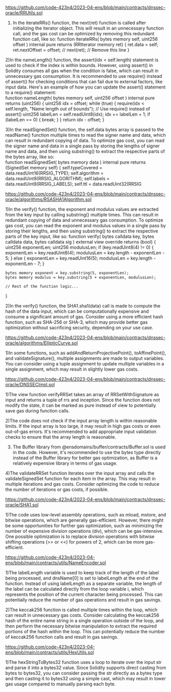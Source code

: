 https://github.com/code-423n4/2023-04-ens/blob/main/contracts/dnssec-oracle/RRUtils.sol

1) In the iterateRRs() function, the next(ret) function is called after initializing the iterator object. This will result in an unnecessary function call, and the gas cost can be optimized by removing this redundant function call, like so:  function iterateRRs(
    bytes memory self,
    uint256 offset
  ) internal pure returns (RRIterator memory ret) {
    ret.data = self;
    ret.nextOffset = offset;
    // next(ret); // Remove this line
}

2)In the nameLength() function, the assert(idx < self.length) statement is used to check if the index is within bounds. However, using assert() in Solidity consumes all gas when the condition is false, which can result in unnecessary gas consumption. It is recommended to use require() instead of assert() for checking conditions that can fail due to external factors, like input data. Here's an example of how you can update the assert() statement to a require() statement:  
function nameLength(
    bytes memory self,
    uint256 offset
) internal pure returns (uint256) {
    uint256 idx = offset;
    while (true) {
        require(idx < self.length, "Name length out of bounds"); // Use require() instead of assert()
        uint256 labelLen = self.readUint8(idx);
        idx += labelLen + 1;
        if (labelLen == 0) {
            break;
        }
    }
    return idx - offset;
}


3)In the readSignedSet() function, the self.data bytes array is passed to the readName() function multiple times to read the signer name and data, which can result in redundant copying of data. To optimize gas cost, you can read the signer name and data in a single pass by storing the lengths of signer name and data, and then using substring() to extract the respective parts of the bytes array, like so:  
function readSignedSet(
    bytes memory data
) internal pure returns (SignedSet memory self) {
    self.typeCovered = data.readUint16(RRSIG_TYPE);
    self.algorithm = data.readUint8(RRSIG_ALGORITHM);
    self.labels = data.readUint8(RRSIG_LABELS);
    self.ttl = data.readUint32(RRSIG

https://github.com/code-423n4/2023-04-ens/blob/main/contracts/dnssec-oracle/algorithms/RSASHA1Algorithm.sol

1)In the verify() function, the exponent and modulus values are extracted from the key input by calling substring() multiple times. This can result in redundant copying of data and unnecessary gas consumption. To optimize gas cost, you can read the exponent and modulus values in a single pass by storing their lengths, and then using substring() to extract the respective parts of the key input, like so: 
function verify(
    bytes calldata key,
    bytes calldata data,
    bytes calldata sig
) external view override returns (bool) {
    uint256 exponentLen;
    uint256 modulusLen;
    if (key.readUint8(4) != 0) {
        exponentLen = key.readUint8(4);
        modulusLen = key.length - exponentLen - 5;
    } else {
        exponentLen = key.readUint16(5);
        modulusLen = key.length - exponentLen - 7;
    }

    bytes memory exponent = key.substring(5, exponentLen);
    bytes memory modulus = key.substring(5 + exponentLen, modulusLen);

    // Rest of the function logic...
}

2)In the verify() function, the SHA1.sha1(data) call is made to compute the hash of the data input, which can be computationally expensive and consume a significant amount of gas. Consider using a more efficient hash function, such as SHA-256 or SHA-3, which may provide better gas optimization without sacrificing security, depending on your use case.

https://github.com/code-423n4/2023-04-ens/blob/main/contracts/dnssec-oracle/algorithms/EllipticCurve.sol

1)In some functions, such as addAndReturnProjectivePoint(), toAffinePoint(), and validateSignature(), multiple assignments are made to output variables. You can consider using a tuple assignment to update multiple variables in a single assignment, which may result in slightly lower gas costs.

https://github.com/code-423n4/2023-04-ens/blob/main/contracts/dnssec-oracle/DNSSECImpl.sol

1)The view function verifyRRSet takes an array of RRSetWithSignature as input and returns a tuple of rrs and inception. Since the function does not modify the state, it can be marked as pure instead of view to potentially save gas during function calls.

2)The code does not check if the input array length is within reasonable limits. If the input array is too large, it may result in high gas costs or even out-of-gas errors. It's recommended to add appropriate input validation checks to ensure that the array length is reasonable.

3) The Buffer library from @ensdomains/buffer/contracts/Buffer.sol is used in the code. However, it's recommended to use the bytes type directly instead of the Buffer library for better gas optimization, as Buffer is a relatively expensive library in terms of gas usage.

4)The validateRRSet function iterates over the input array and calls the validateSignedSet function for each item in the array. This may result in multiple iterations and gas costs. Consider optimizing the code to reduce the number of iterations or gas costs, if possible.

https://github.com/code-423n4/2023-04-ens/blob/main/contracts/dnssec-oracle/SHA1.sol

1)The code uses low-level assembly operations, such as mload, mstore, and bitwise operations, which are generally gas-efficient. However, there might be some opportunities for further gas optimization, such as minimizing the number of expensive division operations (div), which can be gas-intensive. One possible optimization is to replace division operations with bitwise shifting operations (>> or <<) for powers of 2, which can be more gas-efficient.

https://github.com/code-423n4/2023-04-ens/blob/main/contracts/utils/NameEncoder.sol

1)The labelLength variable is used to keep track of the length of the label being processed, and dnsName[0] is set to labelLength at the end of the function. Instead of using labelLength as a separate variable, the length of the label can be calculated directly from the loop variable i, which represents the position of the current character being processed. This can potentially reduce the number of gas operations and result in gas savings.

2)The keccak256 function is called multiple times within the loop, which can result in unnecessary gas costs. Consider calculating the keccak256 hash of the entire name string in a single operation outside of the loop, and then perform the necessary bitwise manipulation to extract the required portions of the hash within the loop. This can potentially reduce the number of keccak256 function calls and result in gas savings.

https://github.com/code-423n4/2023-04-ens/blob/main/contracts/utils/HexUtils.sol

1)The hexStringToBytes32 function uses a loop to iterate over the input str and parse it into a bytes32 value. Since Solidity supports direct casting from bytes to bytes32, you can consider passing the str directly as a bytes type and then casting it to bytes32 using a simple cast, which may result in lower gas usage compared to manually parsing each byte.